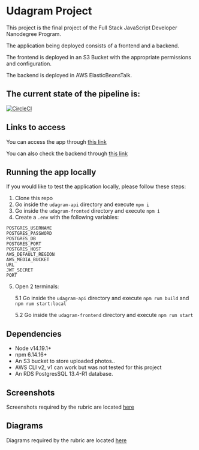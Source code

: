 # Udagram Project

This project is the final project of the Full Stack JavaScript Developer Nanodegree Program.

The application being deployed consists of a frontend and a backend.

The frontend is deployed in an S3 Bucket with the appropriate permissions and configuration.

The backend is deployed in AWS ElasticBeansTalk.

## The current state of the pipeline is:

[![CircleCI](https://circleci.com/gh/frivas/final-project-udacity/tree/main.svg?style=svg)](https://circleci.com/gh/frivas/final-project-udacity/tree/main)

## Links to access

You can access the app through [this link](http://udagram-final-project.s3-website-eu-west-1.amazonaws.com)

You can also check the backend through [this link](http://udagramapi-env.eba-7tzfchpa.eu-west-1.elasticbeanstalk.com)

## Running the app locally

If you would like to test the application locally, please follow these steps:

1. Clone this repo
2. Go inside the `udagram-api` directory and execute `npm i`
3. Go inside the `udagram-fronted` directory and execute `npm i`
4. Create a `.env` with the following variables:

```
POSTGRES_USERNAME
POSTGRES_PASSWORD
POSTGRES_DB
POSTGRES_PORT
POSTGRES_HOST
AWS_DEFAULT_REGION
AWS_MEDIA_BUCKET
URL
JWT_SECRET
PORT
```

5. Open 2 terminals:

    5.1 Go inside the `udagram-api` directory and execute `npm rum build` and `npm rum start:local`

    5.2 Go inside the `udagram-frontend` directory and execute `npm rum start`

## Dependencies

-   Node v14.19.1+
-   npm 6.14.16+
-   An S3 bucket to store uploaded photos..
-   AWS CLI v2, v1 can work but was not tested for this project
-   An RDS PostgresSQL 13.4-R1 database.

## Screenshots

Screenshots required by the rubric are located [here](screenshots)

## Diagrams

Diagrams required by the rubric are located [here](diagrams)
